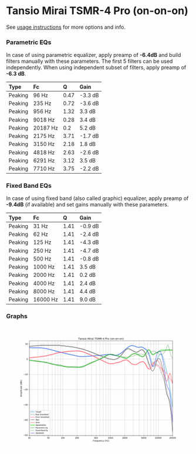 # Tansio Mirai TSMR-4 Pro (on-on-on)
See [usage instructions](https://github.com/jaakkopasanen/AutoEq#usage) for more options and info.

### Parametric EQs
In case of using parametric equalizer, apply preamp of **-6.4dB** and build filters manually
with these parameters. The first 5 filters can be used independently.
When using independent subset of filters, apply preamp of **-6.3 dB**.

| Type    | Fc       |    Q | Gain    |
|:--------|:---------|:-----|:--------|
| Peaking | 96 Hz    | 0.47 | -3.3 dB |
| Peaking | 235 Hz   | 0.72 | -3.6 dB |
| Peaking | 956 Hz   | 1.32 | 3.3 dB  |
| Peaking | 9018 Hz  | 0.28 | 3.4 dB  |
| Peaking | 20187 Hz | 0.2  | 5.2 dB  |
| Peaking | 2175 Hz  | 3.71 | -1.7 dB |
| Peaking | 3150 Hz  | 2.18 | 1.8 dB  |
| Peaking | 4818 Hz  | 2.63 | -2.6 dB |
| Peaking | 6291 Hz  | 3.12 | 3.5 dB  |
| Peaking | 7710 Hz  | 3.75 | -2.2 dB |

### Fixed Band EQs
In case of using fixed band (also called graphic) equalizer, apply preamp of **-9.4dB**
(if available) and set gains manually with these parameters.

| Type    | Fc       |    Q | Gain    |
|:--------|:---------|:-----|:--------|
| Peaking | 31 Hz    | 1.41 | -0.9 dB |
| Peaking | 62 Hz    | 1.41 | -2.4 dB |
| Peaking | 125 Hz   | 1.41 | -4.3 dB |
| Peaking | 250 Hz   | 1.41 | -4.7 dB |
| Peaking | 500 Hz   | 1.41 | -0.8 dB |
| Peaking | 1000 Hz  | 1.41 | 3.5 dB  |
| Peaking | 2000 Hz  | 1.41 | 0.2 dB  |
| Peaking | 4000 Hz  | 1.41 | 2.4 dB  |
| Peaking | 8000 Hz  | 1.41 | 4.4 dB  |
| Peaking | 16000 Hz | 1.41 | 9.0 dB  |

### Graphs
![](./Tansio%20Mirai%20TSMR-4%20Pro%20(on-on-on).png)